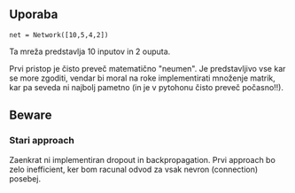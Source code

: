 ## Uporaba

`net = Network([10,5,4,2])`

Ta mreža predstavlja 10 inputov in 2 ouputa.

Prvi pristop je čisto preveč matematično "neumen". Je predstavljivo vse kar se more zgoditi, vendar bi moral na roke implementirati množenje matrik, kar pa seveda ni najbolj pametno (in je v pytohonu čisto preveč počasno!!).

## Beware

### Stari approach

Zaenkrat ni implementiran dropout in backpropagation.
Prvi approach bo zelo inefficient, ker bom racunal odvod za vsak nevron (connection) posebej.

